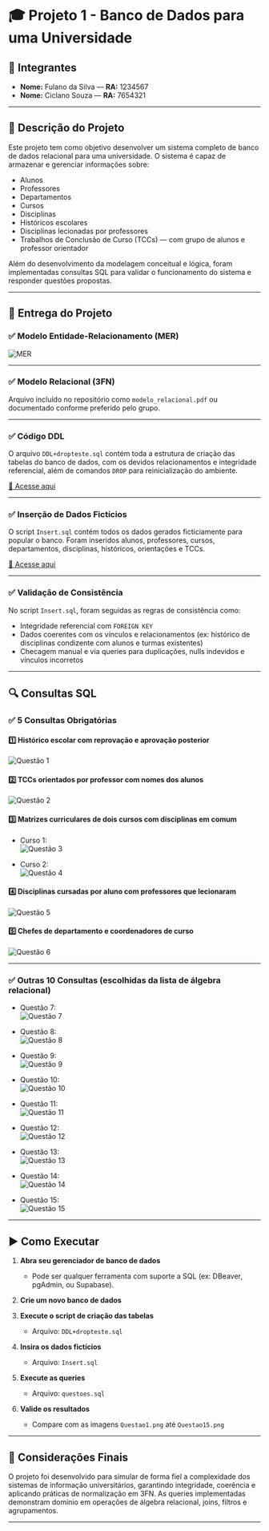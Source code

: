 # 🎓 Projeto 1 - Banco de Dados para uma Universidade

## 👥 Integrantes

- **Nome:** Fulano da Silva — **RA:** 1234567  
- **Nome:** Ciclano Souza — **RA:** 7654321

---

## 📖 Descrição do Projeto

Este projeto tem como objetivo desenvolver um sistema completo de banco de dados relacional para uma universidade. O sistema é capaz de armazenar e gerenciar informações sobre:

- Alunos
- Professores
- Departamentos
- Cursos
- Disciplinas
- Históricos escolares
- Disciplinas lecionadas por professores
- Trabalhos de Conclusão de Curso (TCCs) — com grupo de alunos e professor orientador

Além do desenvolvimento da modelagem conceitual e lógica, foram implementadas consultas SQL para validar o funcionamento do sistema e responder questões propostas.

---

## 🧩 Entrega do Projeto

### ✅ Modelo Entidade-Relacionamento (MER)

![MER](https://github.com/Matias2335/Projeto_Universidade/blob/main/MER.png?raw=true)

---

### ✅ Modelo Relacional (3FN)

Arquivo incluído no repositório como `modelo_relacional.pdf` ou documentado conforme preferido pelo grupo.

---

### ✅ Código DDL

O arquivo `DDL+dropteste.sql` contém toda a estrutura de criação das tabelas do banco de dados, com os devidos relacionamentos e integridade referencial, além de comandos `DROP` para reinicialização do ambiente.

[🔗 Acesse aqui](https://github.com/Matias2335/Projeto_Universidade/blob/main/DDL%2Bdropteste.sql)

---

### ✅ Inserção de Dados Fictícios

O script `Insert.sql` contém todos os dados gerados ficticiamente para popular o banco. Foram inseridos alunos, professores, cursos, departamentos, disciplinas, históricos, orientações e TCCs.

[🔗 Acesse aqui](https://github.com/Matias2335/Projeto_Universidade/blob/main/Insert.sql)

---

### ✅ Validação de Consistência

No script `Insert.sql`, foram seguidas as regras de consistência como:

- Integridade referencial com `FOREIGN KEY`
- Dados coerentes com os vínculos e relacionamentos (ex: histórico de disciplinas condizente com alunos e turmas existentes)
- Checagem manual e via queries para duplicações, nulls indevidos e vínculos incorretos

---

## 🔍 Consultas SQL

### ✅ 5 Consultas Obrigatórias

#### 1️⃣ Histórico escolar com reprovação e aprovação posterior  
![Questão 1](https://github.com/Matias2335/Projeto_Universidade/blob/main/Questao1.png?raw=true)

#### 2️⃣ TCCs orientados por professor com nomes dos alunos  
![Questão 2](https://github.com/Matias2335/Projeto_Universidade/blob/main/Questao2.png?raw=true)

#### 3️⃣ Matrizes curriculares de dois cursos com disciplinas em comum  
- Curso 1:  
  ![Questão 3](https://github.com/Matias2335/Projeto_Universidade/blob/main/Questao3.png?raw=true)

- Curso 2:  
  ![Questão 4](https://github.com/Matias2335/Projeto_Universidade/blob/main/Questao4.png?raw=true)

#### 4️⃣ Disciplinas cursadas por aluno com professores que lecionaram  
![Questão 5](https://github.com/Matias2335/Projeto_Universidade/blob/main/Questao5.png?raw=true)

#### 5️⃣ Chefes de departamento e coordenadores de curso  
![Questão 6](https://github.com/Matias2335/Projeto_Universidade/blob/main/Questao6.png?raw=true)

---

### ✅ Outras 10 Consultas (escolhidas da lista de álgebra relacional)

- Questão 7:  
  ![Questão 7](https://github.com/Matias2335/Projeto_Universidade/blob/main/Questao7.png?raw=true)

- Questão 8:  
  ![Questão 8](https://github.com/Matias2335/Projeto_Universidade/blob/main/Questao8.png?raw=true)

- Questão 9:  
  ![Questão 9](https://github.com/Matias2335/Projeto_Universidade/blob/main/Questao9.png?raw=true)

- Questão 10:  
  ![Questão 10](https://github.com/Matias2335/Projeto_Universidade/blob/main/Questao10.png?raw=true)

- Questão 11:  
  ![Questão 11](https://github.com/Matias2335/Projeto_Universidade/blob/main/Questao11.png?raw=true)

- Questão 12:  
  ![Questão 12](https://github.com/Matias2335/Projeto_Universidade/blob/main/Questao12.png?raw=true)

- Questão 13:  
  ![Questão 13](https://github.com/Matias2335/Projeto_Universidade/blob/main/Questao13.png?raw=true)

- Questão 14:  
  ![Questão 14](https://github.com/Matias2335/Projeto_Universidade/blob/main/Questao14.png?raw=true)

- Questão 15:  
  ![Questão 15](https://github.com/Matias2335/Projeto_Universidade/blob/main/Questao15.png?raw=true)

---

## ▶️ Como Executar

1. **Abra seu gerenciador de banco de dados**
   - Pode ser qualquer ferramenta com suporte a SQL (ex: DBeaver, pgAdmin, ou Supabase).

2. **Crie um novo banco de dados**

3. **Execute o script de criação das tabelas**
   - Arquivo: `DDL+dropteste.sql`

4. **Insira os dados fictícios**
   - Arquivo: `Insert.sql`

5. **Execute as queries**
   - Arquivo: `questoes.sql`

6. **Valide os resultados**
   - Compare com as imagens `Questao1.png` até `Questao15.png`

---

## 🧠 Considerações Finais

O projeto foi desenvolvido para simular de forma fiel a complexidade dos sistemas de informação universitários, garantindo integridade, coerência e aplicando práticas de normalização em 3FN. As queries implementadas demonstram domínio em operações de álgebra relacional, joins, filtros e agrupamentos.

---

